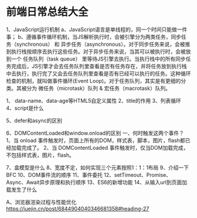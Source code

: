 # 前端日常总结大全
1、JavaScript运行机制
a、JavaScript语言是单线程的，同一个时间只能做一件事；
b、遵循事件循环机制，当JS解析执行时，会被引擎分为两类任务，同步任务（synchronous） 和 异步任务（asynchronous）。对于同步任务来说，会被推到执行栈按顺序去执行这些任务。对于异步任务来说，当其可以被执行时，会被放到一个 任务队列（task queue） 里等待JS引擎去执行。当执行栈中的所有同步任务完成后，JS引擎才会去任务队列里查看是否有任务存在，并将任务放到执行栈中去执行，执行完了又会去任务队列里查看是否有已经可以执行的任务。这种循环检查的机制，就叫做事件循环(Event Loop)。对于任务队列，其实是有更细的分类。其被分为 微任务（microtask）队列 & 宏任务（macrotask）队列。

1、 data-name、data-age等HTML5自定义属性
2、title的作用
3、列表循环
4、script是什么

5、defer和async的区别


6、DOMContentLoaded和window.onload的区别
一、何时触发这两个事件？
1、当 onload 事件触发时，页面上所有的DOM，样式表，脚本，图片，flash都已经加载完成了。
2、当 DOMContentLoaded 事件触发时，仅当DOM加载完成，不包括样式表，图片，flash。


7、盒模型是什么
8、宽度不定，如何实现三个元素按照1：1：1布局
9、介绍一下BFC
10、DOM事件流的顺序
11、事件委托
12、setTimeout、Promise、Async、Await异步原理和执行顺序
13、ES6的新增功能
14、从输入url到页面加载发生了什么



A、浏览器渲染过程与性能优化
https://juejin.cn/post/6844904040346681358#heading-27
